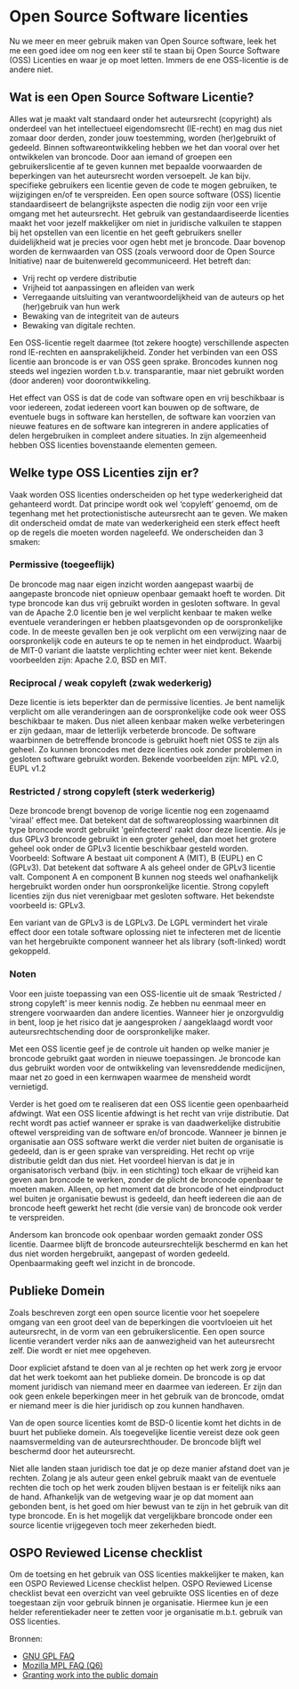 # Open Source Software licenties

Nu we meer en meer gebruik maken van Open Source software, leek het me een goed idee om nog een keer
stil te staan bij Open Source Software (OSS) Licenties en waar je op moet letten. Immers de ene
OSS-licentie is de andere niet.

## Wat is een Open Source Software Licentie?

Alles wat je maakt valt standaard onder het auteursrecht (copyright) als onderdeel van het
intellectueel eigendomsrecht (IE-recht) en mag dus niet zomaar door derden, zonder jouw toestemming,
worden (her)gebruikt of gedeeld. Binnen softwareontwikkeling hebben we het dan vooral over het
ontwikkelen van broncode. Door aan iemand of groepen een gebruikerslicentie af te geven kunnen met
bepaalde voorwaarden de beperkingen van het auteursrecht worden versoepelt. Je kan bijv. specifieke
gebruikers een licentie geven de code te mogen gebruiken, te wijzigingen en/of te verspreiden. Een
open source software (OSS) licentie standaardiseert de belangrijkste aspecten die nodig zijn voor
een vrije omgang met het auteursrecht. Het gebruik van gestandaardiseerde licenties maakt het voor
jezelf makkelijker om niet in juridische valkuilen te stappen bij het opstellen van een licentie en
het geeft gebruikers sneller duidelijkheid wat je precies voor ogen hebt met je broncode. Daar
bovenop worden de kernwaarden van OSS (zoals verwoord door de Open Source Initiative) naar de
buitenwereld gecommuniceerd. Het betreft dan:

- Vrij recht op verdere distributie
- Vrijheid tot aanpassingen en afleiden van werk
- Verregaande uitsluiting van verantwoordelijkheid van de auteurs op het (her)gebruik van hun werk
- Bewaking van de integriteit van de auteurs
- Bewaking van digitale rechten.

Een OSS-licentie regelt daarmee (tot zekere hoogte) verschillende aspecten rond IE-rechten en
aansprakelijkheid. Zonder het verbinden van een OSS licentie aan broncode is er van OSS geen sprake.
Broncodes kunnen nog steeds wel ingezien worden t.b.v. transparantie, maar niet gebruikt worden
(door anderen) voor doorontwikkeling.

Het effect van OSS is dat de code van software open en vrij beschikbaar is voor iedereen, zodat
iedereen voort kan bouwen op de software, de eventuele bugs in software kan herstellen, de software
kan voorzien van nieuwe features en de software kan integreren in andere applicaties of delen
hergebruiken in compleet andere situaties. In zijn algemeenheid hebben OSS licenties bovenstaande
elementen gemeen.

## Welke type OSS Licenties zijn er?

Vaak worden OSS licenties onderscheiden op het type wederkerigheid dat gehanteerd wordt. Dat
principe wordt ook wel ‘copyleft’ genoemd, om de tegenhang met het protectionistische auteursrecht
aan te geven. We maken dit onderscheid omdat de mate van wederkerigheid een sterk effect heeft op de
regels die moeten worden nageleefd. We onderscheiden dan 3 smaken:

### Permissive (toegeeflijk)

De broncode mag naar eigen inzicht worden aangepast waarbij de aangepaste broncode niet opnieuw
openbaar gemaakt hoeft te worden. Dit type broncode kan dus vrij gebruikt worden in gesloten
software. In geval van de Apache 2.0 licentie ben je wel verplicht kenbaar te maken welke eventuele
veranderingen er hebben plaatsgevonden op de oorspronkelijke code. In de meeste gevallen ben je ook
verplicht om een verwijzing naar de oorspronkelijk code en auteurs te op te nemen in het
eindproduct. Waarbij de MIT-0 variant die laatste verplichting echter weer niet kent. Bekende
voorbeelden zijn: Apache 2.0, BSD en MIT.

### Reciprocal / weak copyleft (zwak wederkerig)

Deze licentie is iets beperkter dan de permissive licenties. Je bent namelijk verplicht om alle
veranderingen aan de oorspronkelijke code ook weer OSS beschikbaar te maken. Dus niet alleen kenbaar
maken welke verbeteringen er zijn gedaan, maar de letterlijk verbeterde broncode. De software
waarbinnen de betreffende broncode is gebruikt hoeft niet OSS te zijn als geheel. Zo kunnen
broncodes met deze licenties ook zonder problemen in gesloten software gebruikt worden. Bekende
voorbeelden zijn: MPL v2.0, EUPL v1.2

### Restricted / strong copyleft (sterk wederkerig)

Deze broncode brengt bovenop de vorige licentie nog een zogenaamd 'viraal' effect mee. Dat betekent
dat de softwareoplossing waarbinnen dit type broncode wordt gebruikt 'geïnfecteerd' raakt door deze
licentie. Als je dus GPLv3 broncode gebruikt in een groter geheel, dan moet het grotere geheel ook
onder de GPLv3 licentie beschikbaar gesteld worden. Voorbeeld: Software A bestaat uit component A
(MIT), B (EUPL) en C (GPLv3). Dat betekent dat software A als geheel onder de GPLv3 licentie valt.
Component A en component B kunnen nog steeds wel onafhankelijk hergebruikt worden onder hun
oorspronkelijke licentie. Strong copyleft licenties zijn dus niet verenigbaar met gesloten software.
Het bekendste voorbeeld is: GPLv3.

Een variant van de GPLv3 is de LGPLv3. De LGPL vermindert het virale effect door een totale software
oplossing niet te infecteren met de licentie van het hergebruikte component wanneer het als library
(soft-linked) wordt gekoppeld.

### Noten

Voor een juiste toepassing van een OSS-licentie uit de smaak ‘Restricted / strong copyleft’ is meer kennis
nodig. Ze hebben nu eenmaal meer en strengere voorwaarden dan andere licenties. Wanneer hier je onzorgvuldig
in bent, loop je het risico dat je aangesproken / aangeklaagd wordt voor auteursrechtschending door de
oorspronkelijke maker.

Met een OSS licentie geef je de controle uit handen op welke manier je broncode gebruikt gaat worden
in nieuwe toepassingen. Je broncode kan dus gebruikt worden voor de ontwikkeling van levensreddende
medicijnen, maar net zo goed in een kernwapen waarmee de mensheid wordt vernietigd.

Verder is het goed om te realiseren dat een OSS licentie geen openbaarheid afdwingt. Wat een OSS
licentie afdwingt is het recht van vrije distributie. Dat recht wordt pas actief wanneer er sprake
is van daadwerkelijke distrubitie oftewel verspreiding van de software en/of broncode. Wanneer je
binnen je organisatie aan OSS software werkt die verder niet buiten de organisatie is gedeeld, dan
is er geen sprake van verspreiding. Het recht op vrije distributie geldt dan dus niet. Het voordeel
hiervan is dat je in organisatorisch verband (bijv. in een stichting) toch elkaar de vrijheid kan
geven aan broncode te werken, zonder de plicht de broncode openbaar te moeten maken. Alleen, op het
moment dat de broncode of het eindproduct wel buiten je organisatie bewust is gedeeld, dan heeft
iedereen die aan de broncode heeft gewerkt het recht (die versie van) de broncode ook verder te
verspreiden.

Andersom kan broncode ook openbaar worden gemaakt zonder OSS licentie. Daarmee blijft de broncode
auteursrechtelijk beschermd en kan het dus niet worden hergebruikt, aangepast of worden gedeeld.
Openbaarmaking geeft wel inzicht in de broncode.

## Publieke Domein

Zoals beschreven zorgt een open source licentie voor het soepelere omgang van een groot deel van de
beperkingen die voortvloeien uit het auteursrecht, in de vorm van een gebruikerslicentie. Een
open source licentie verandert verder niks aan de aanwezigheid van het auteursrecht zelf. Die
wordt er niet mee opgeheven.

Door expliciet afstand te doen van al je rechten op het werk zorg je ervoor dat het werk toekomt
aan het publieke domein. De broncode is op dat moment juridisch van niemand meer en daarmee
van iedereen. Er zijn dan ook geen enkele beperkingen meer in het gebruik van de broncode, omdat
er niemand meer is die hier juridisch op zou kunnen handhaven.

Van de open source licenties komt de BSD-0 licentie komt het dichts in de buurt het publieke
domein. Als toegevelijke licentie vereist deze ook geen naamsvermelding van de auteursrechthouder.
De broncode blijft wel beschermd door het auteursrecht.

Niet alle landen staan juridisch toe dat je op deze manier afstand doet van je rechten. Zolang je
als auteur geen enkel gebruik maakt van de eventuele rechten die toch op het werk zouden blijven
bestaan is er feitelijk niks aan de hand. Afhankelijk van de wetgeving waar je op dat moment aan
gebonden bent, is het goed om hier bewust van te zijn in het gebruik van dit type broncode. En is
het mogelijk dat vergelijkbare broncode onder een source licentie vrijgegeven toch meer zekerheden
biedt.

## OSPO Reviewed License checklist

Om de toetsing en het gebruik van OSS licenties makkelijker te maken, kan een OSPO Reviewed License
checklist helpen. OSPO Reviewed License checklist bevat een overzicht van veel gebruikte OSS
licenties en of deze toegestaan zijn voor gebruik binnen je organisatie. Hiermee kun je een helder
referentiekader neer te zetten voor je organisatie m.b.t. gebruik van OSS licenties.

Bronnen:

- [GNU GPL FAQ](https://www.gnu.org/licenses/gpl-faq.en.html#InternalDistribution)
- [Mozilla MPL FAQ (Q6)](https://www.mozilla.org/en-US/MPL/2.0/FAQ/#distribute-within-organization)
- [Granting work into the public domain](https://en.wikipedia.org/wiki/Wikipedia:Granting_work_into_the_public_domain)
